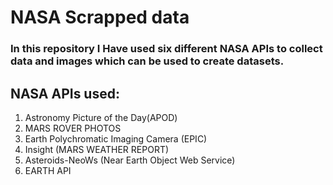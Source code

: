 # NASA Scrapped data
### In this repository I Have used **six** different NASA APIs to collect data and images which can be used to create datasets.
## NASA APIs used:
1. Astronomy Picture of the Day(APOD)
2. MARS ROVER PHOTOS
3. Earth Polychromatic Imaging Camera (EPIC) 
4. Insight (MARS WEATHER REPORT)
5. Asteroids-NeoWs (Near Earth Object Web Service)
6. EARTH API
